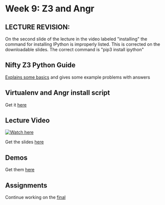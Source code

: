 # Week 9: Z3 and Angr

## LECTURE REVISION:
On the second slide of the lecture in the video labeled "installing" the command for installing IPython is improperly listed. This is corrected on the downloadable slides.
The correct command is "pip3 install ipython"

## Nifty Z3 Python Guide
[Explains some basics](https://ericpony.github.io/z3py-tutorial/guide-examples.htm) and gives some example problems with answers

## Virtualenv and Angr install script
Get it [here](https://github.com/CS395-BinX/CS395-BinX.github.io/blob/main/week9/angr_install)


## Lecture Video
[![Watch here](http://img.youtube.com/vi/coZF8r0NES0/0.jpg)](https://www.youtube.com/watch?v=coZF8r0NES0)


Get the slides [here](https://github.com/CS395-BinX/CS395-BinX.github.io/blob/main/week9/Z3%20and%20Angr.pdf)

## Demos
Get them [here](https://github.com/CS395-BinX/CS395-BinX.github.io/tree/main/week9/demos)

## Assignments
Continue working on the [final](./final.html)
